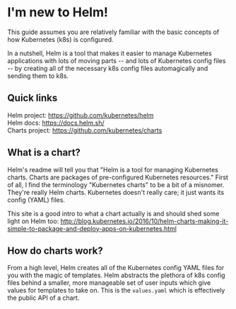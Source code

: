I'm new to Helm!
===============
This guide assumes you are relatively familiar with the basic concepts of how Kubernetes (k8s) is configured.

In a nutshell, Helm is a tool that makes it easier to manage Kubernetes applications with lots of moving parts -- and lots of Kubernetes config files -- by creating all of the necessary k8s config files automagically and sending them to k8s.

Quick links
-----------
Helm project: https://github.com/kubernetes/helm <br>
Helm docs: https://docs.helm.sh/ <br>
Charts project: https://github.com/kubernetes/charts <br>

What is a chart?
----------------
Helm's readme will tell you that "Helm is a tool for managing Kubernetes charts. Charts are packages of pre-configured Kubernetes resources." First of all, I find the terminology "Kubernetes charts" to be a bit of a misnomer. They're really Helm charts. Kubernetes doesn't really care; it just wants its config (YAML) files.

This site is a good intro to what a chart actually is and should shed some light on Helm too: http://blog.kubernetes.io/2016/10/helm-charts-making-it-simple-to-package-and-deploy-apps-on-kubernetes.html

How do charts work?
-------------------
From a high level, Helm creates all of the Kubernetes config YAML files for you with the magic of templates. Helm abstracts the plethora of k8s config files behind a smaller, more manageable set of user inputs which give values for templates to take on. This is the `values.yaml` which is effectively the public API of a chart.
